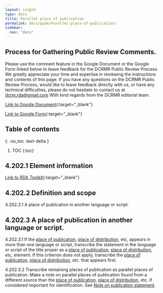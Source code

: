 ```yaml
---
layout: single
type: docs
title: Parallel place of publication
permalink: docs/ppdm/Parallel-place-of-publication/
sidebar:
  nav: "docs"
---
```


## Process for Gathering Public Review Comments.
Please use the comment feature in the Google Document or the Google Form linked below to leave feedback for the DCRMR Public Review Process.  We greatly appreciate your time and expertise in reviewing the instructions and contents of this page.  If you have any questions on the DCRMR Public Review Process, would like to leave feedback directly with us, or have any technical difficulties, please do not hesitate to contact us at dcrm.rda@gmail.com  With kind regards from the DCRMR editorial team.

[Link to Google Document](https://docs.google.com/document/d/1RMRdCQzvZDeh3ODtHnVKGildfELwbXvJcPlP9RhKftE/edit){:target="_blank"}

[Link to Google Form](https://docs.google.com/forms/d/e/1FAIpQLSdNtJkbY1mngdTcvCoB7zZcpaIuuKHvlbyiidP-QunDy14VcQ/viewform){:target="_blank"}

## Table of contents
{: .no_toc .text-delta }

1. TOC
{:toc}

## 4.202.1 Element information

[Link to RDA Toolkit](https://beta.rdatoolkit.org/Content/Index?externalId=en-US_ala-5e38f1d4-17a1-3ff9-a1c8-eacbfd04e68e){:target="_blank"}

## 4.202.2 Definition and scope

<a name="4.202.2.1">4.202.2.1</a>  A place of publication in another language or script.

## 4.202.3 A place of publication in another language or script.

<a name="4.202.3.1">4.202.3.1</a> If the [place of publication](https://rbms-bsc.github.io/DCRMR/docs/ppdm/Place-of-publication/), [place of distribution](https://rbms-bsc.github.io/DCRMR/docs/ppdm/Place-of-distribution/), etc, appears in more than one language or script, transcribe the statement in the language or script of the title proper as a [place of publication](https://rbms-bsc.github.io/DCRMR/docs/ppdm/Place-of-publication/), [place of distribution](https://rbms-bsc.github.io/DCRMR/docs/ppdm/Place-of-distribution/), etc, element.  If this criterion does not apply, transcribe the [place of publication](https://rbms-bsc.github.io/DCRMR/docs/ppdm/Place-of-publication/), [place of distribution](https://rbms-bsc.github.io/DCRMR/docs/ppdm/Place-of-publication/), etc. that appears first.

<a name="4.202.3.2">4.202.3.2</a> Transcribe remaining places of publication as parallel places of publication.  Make a note on parallel places of publication found from a different source than the [place of publication](https://rbms-bsc.github.io/DCRMR/docs/ppdm/Place-of-publication/), [place of distribution](https://rbms-bsc.github.io/DCRMR/docs/ppdm/Place-of-distribution/), etc. if considered important for identification.  See [Note on publication statement](https://rbms-bsc.github.io/DCRMR/docs/ppdm/Note-on-publication-statement/).








